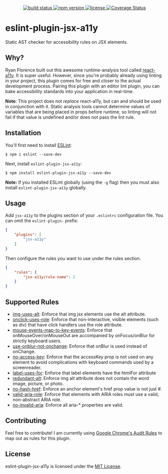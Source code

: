 <p align="center">
  <a href="https://travis-ci.org/evcohen/eslint-plugin-jsx-a11y">
    <img src="https://api.travis-ci.org/evcohen/eslint-plugin-jsx-a11y.svg?branch=master"
         alt="build status">
  </a>
  <a href="https://npmjs.org/package/eslint-plugin-jsx-a11y">
    <img src="https://img.shields.io/npm/v/eslint-plugin-jsx-a11y.svg"
         alt="npm version">
  </a>
  <a href="https://github.com/evcohen/eslint-plugin-jsx-a11y/blob/master/LICENSE.md">
    <img src="https://img.shields.io/npm/l/eslint-plugin-jsx-a11y.svg"
         alt="license">
  </a>
  <a href='https://coveralls.io/github/evcohen/eslint-plugin-jsx-a11y?branch=master'>
    <img src='https://coveralls.io/repos/github/evcohen/eslint-plugin-jsx-a11y/badge.svg?branch=master' alt='Coverage Status' />
  </a>
</p>

# eslint-plugin-jsx-a11y

Static AST checker for accessibility rules on JSX elements.

## Why?
Ryan Florence built out this awesome runtime-analysis tool called [react-a11y](https://github.com/reactjs/react-a11y). It is super useful. However, since you're probably already using linting in your project, this plugin comes for free and closer to the actual development process. Pairing this plugin with an editor lint plugin, you can bake accessibility standards into your application in real-time.

**Note**: This project does not *replace* react-a11y, but can and should be used in conjunction with it. Static analysis tools cannot determine values of variables that are being placed in props before runtime, so linting will not fail if that value is undefined and/or does not pass the lint rule.

## Installation

You'll first need to install [ESLint](http://eslint.org):

```
$ npm i eslint --save-dev
```

Next, install `eslint-plugin-jsx-a11y`:

```
$ npm install eslint-plugin-jsx-a11y --save-dev
```

**Note:** If you installed ESLint globally (using the `-g` flag) then you must also install `eslint-plugin-jsx-a11y` globally.

## Usage

Add `jsx-a11y` to the plugins section of your `.eslintrc` configuration file. You can omit the `eslint-plugin-` prefix:

```json
{
    "plugins": [
        "jsx-a11y"
    ]
}
```


Then configure the rules you want to use under the rules section.

```json
{
    "rules": {
        "jsx-a11y/rule-name": 2
    }
}
```

## Supported Rules

- [img-uses-alt](docs/rules/img-uses-alt.md): Enforce that img jsx elements use the alt attribute.
- [onclick-uses-role](docs/rules/onclick-uses-role.md): Enforce that non-interactive, visible elements (such as div) that have click handlers use the role attribute.
- [mouse-events-map-to-key-events](docs/rules/mouse-events-map-to-key-events.md): Enforce that onMouseOver/onMouseOut are accompanied by onFocus/onBlur for strictly keyboard users.
- [use-onblur-not-onchange](docs/rules/use-onblur-not-onchange.md): Enforce that onBlur is used instead of onChange.
- [no-access-key](docs/rules/no-access-key.md): Enforce that the accessKey prop is not used on any element to avoid complications with keyboard commands used by a screenreader.
- [label-uses-for](docs/rules/label-uses-for.md): Enforce that label elements have the htmlFor attribute
- [redundant-alt](docs/rules/redundant-alt.md): Enforce img alt attribute does not contain the word image, picture, or photo.
- [no-hash-href](docs/rules/no-hash-href.md): Enforce an anchor element's href prop value is not just #.
- [valid-aria-role](docs/rules/valid-aria-role.md): Enforce that elements with ARIA roles must use a valid, non-abstract ARIA role.
- [no-invalid-aria](docs/rules/no-invalid-aria.md): Enforce all aria-* properties are valid.

## Contributing
Feel free to contribute! I am currently using [Google Chrome's Audit Rules](https://github.com/GoogleChrome/accessibility-developer-tools/wiki/Audit-Rules) to map out as rules for this plugin.

## License

eslint-plugin-jsx-a11y is licensed under the [MIT License](LICENSE.md).
